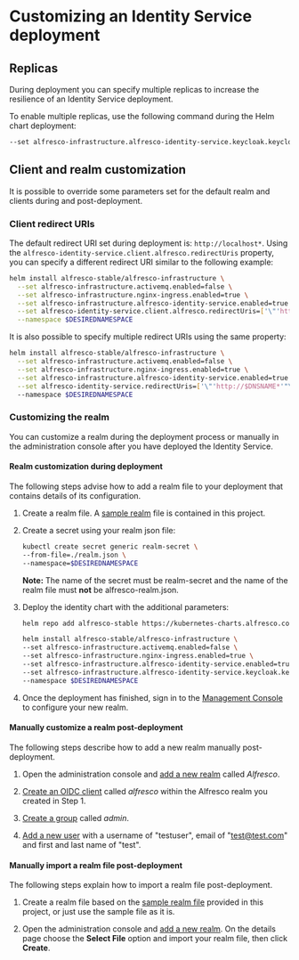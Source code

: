 # Customizing an Identity Service deployment

## Replicas
During deployment you can specify multiple replicas to increase the resilience of an Identity Service deployment.

To enable multiple replicas, use the following command during the Helm chart deployment:

```bash
--set alfresco-infrastructure.alfresco-identity-service.keycloak.keycloak.replicas=3
```

## Client and realm customization
It is possible to override some parameters set for the default realm and clients during and post-deployment.

### Client redirect URIs

The default redirect URI set during deployment is: `http://localhost*`. Using the `alfresco-identity-service.client.alfresco.redirectUris` property, you can specify a different redirect URI similar to the following example:

```bash
helm install alfresco-stable/alfresco-infrastructure \
  --set alfresco-infrastructure.activemq.enabled=false \
  --set alfresco-infrastructure.nginx-ingress.enabled=true \
  --set alfresco-infrastructure.alfresco-identity-service.enabled=true \
  --set alfresco-identity-service.client.alfresco.redirectUris=['\"'http://$DNSNAME*'"\'] \
  --namespace $DESIREDNAMESPACE
```

It is also possible to specify multiple redirect URIs using the same property:

```bash
helm install alfresco-stable/alfresco-infrastructure \
  --set alfresco-infrastructure.activemq.enabled=false \
  --set alfresco-infrastructure.nginx-ingress.enabled=true \
  --set alfresco-infrastructure.alfresco-identity-service.enabled=true \
  --set alfresco-identity-service.redirectUris=['\"'http://$DNSNAME*'"\'',''\"'http://$DNSNAME1*'"\'',''\"'http://$DNSNAME2*'"\']` \
  --namespace $DESIREDNAMESPACE
```

### Customizing the realm
You can customize a realm during the deployment process or manually in the administration console after you have deployed the Identity Service.

#### Realm customization during deployment
The following steps advise how to add a realm file to your deployment that contains details of its configuration.

1. Create a realm file. A [sample realm](../../helm/alfresco-identity-service/alfresco-realm.json) file is contained in this project.

2. Create a secret using your realm json file:

	```bash
	kubectl create secret generic realm-secret \
  	--from-file=./realm.json \
  	--namespace=$DESIREDNAMESPACE
	```

	**Note:** The name of the secret must be realm-secret and the name of the realm file must **not** be alfresco-realm.json.

3. Deploy the identity chart with the additional parameters:

	```bash
	helm repo add alfresco-stable https://kubernetes-charts.alfresco.com/stable

	helm install alfresco-stable/alfresco-infrastructure \
  	--set alfresco-infrastructure.activemq.enabled=false \
  	--set alfresco-infrastructure.nginx-ingress.enabled=true \
  	--set alfresco-infrastructure.alfresco-identity-service.enabled=true \
  	--set alfresco-infrastructure.alfresco-identity-service.keycloak.keycloak.extraArgs="-Dkeycloak.import=/realm/realm.json" \
  	--namespace $DESIREDNAMESPACE
	```

4. Once the deployment has finished, sign in to the [Management Console](http://www.keycloak.org/docs/4.5/server_admin/index.html#admin-console) to configure your new realm.

#### Manually customize a realm post-deployment
The following steps describe how to add a new realm manually post-deployment.

1. Open the administration console and [add a new realm](http://www.keycloak.org/docs/4.5/server_admin/index.html#_create-realm) called *Alfresco*.

2. [Create an OIDC client](http://www.keycloak.org/docs/4.5/server_admin/index.html#oidc-clients) called *alfresco* within the Alfresco realm you created in Step 1.

3. [Create a group](http://www.keycloak.org/docs/4.5/server_admin/index.html#groups) called *admin*.

4. [Add a new user](http://www.keycloak.org/docs/4.5/server_admin/index.html#_create-new-user) with a username of "testuser", email of "test@test.com" and first and last name of "test".

#### Manually import a realm file post-deployment
The following steps explain how to import a realm file post-deployment.

1. Create a realm file based on the [sample realm file](../../helm/alfresco-identity-service/alfresco-realm.json) provided in this project, or just use the sample file as it is.

2. Open the administration console and [add a new realm](http://www.keycloak.org/docs/4.5/server_admin/index.html#_create-realm). On the details page choose the **Select File** option and import your realm file, then click **Create**.
